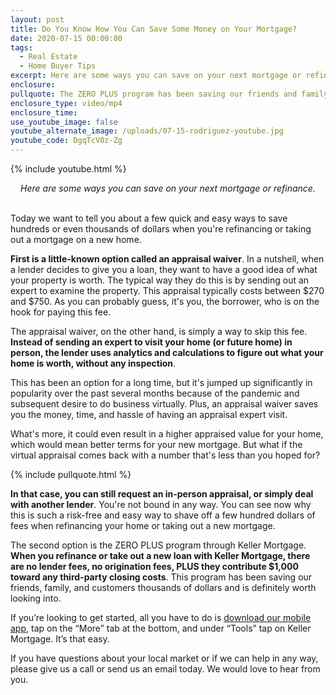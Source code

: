 ```yaml
---
layout: post
title: Do You Know How You Can Save Some Money on Your Mortgage?
date: 2020-07-15 00:00:00
tags:
  - Real Estate
  - Home Buyer Tips
excerpt: Here are some ways you can save on your next mortgage or refinance.
enclosure:
pullquote: The ZERO PLUS program has been saving our friends and family thousands.
enclosure_type: video/mp4
enclosure_time:
use_youtube_image: false
youtube_alternate_image: /uploads/07-15-rodriguez-youtube.jpg
youtube_code: DgqTcV0z-Zg
---
```


{% include youtube.html %}

<center><em>Here are some ways you can save on your next mortgage or refinance.</em></center>

<br>Today we want to tell you about a few quick and easy ways to save hundreds or even thousands of dollars when you're refinancing or taking out a mortgage on a new home.

**First is a little-known option called an appraisal waiver**. In a nutshell, when a lender decides to give you a loan, they want to have a good idea of what your property is worth. The typical way they do this is by sending out an expert to examine the property. This appraisal typically costs between $270 and $750. As you can probably guess, it's you, the borrower, who is on the hook for paying this fee.

The appraisal waiver, on the other hand, is simply a way to skip this fee. **Instead of sending an expert to visit your home (or future home) in person, the lender uses analytics and calculations to figure out what your home is worth, without any inspection**.

This has been an option for a long time, but it's jumped up significantly in popularity over the past several months because of the pandemic and subsequent desire to do business virtually. Plus, an appraisal waiver saves you the money, time, and hassle of having an appraisal expert visit.

What's more, it could even result in a higher appraised value for your home, which would mean better terms for your new mortgage. But what if the virtual appraisal comes back with a number that's less than you hoped for?

{% include pullquote.html %}

**In that case, you can still request an in-person appraisal, or simply deal with another lender**. You're not bound in any way. You can see now why this is such a risk-free and easy way to shave off a few hundred dollars of fees when refinancing your home or taking out a new mortgage.

The second option is the ZERO PLUS program through Keller Mortgage. **When you refinance or take out a new loan with Keller Mortgage, there are no lender fees, no origination fees, PLUS they contribute $1,000 toward any third-party closing costs**. This program has been saving our friends, family, and customers thousands of dollars and is definitely worth looking into.

If you’re looking to get started, all you have to do is <u><a target="_blank" href="https://www.kw.com/download/KW2NZ6FJV">download our mobile app</a></u>, tap on the “More” tab at the bottom, and under “Tools” tap on Keller Mortgage. It’s that easy.

If you have questions about your local market or if we can help in any way, please give us a call or send us an email today. We would love to hear from you.